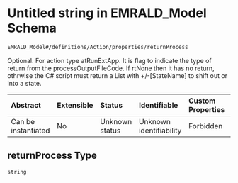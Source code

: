 # Untitled string in EMRALD_Model Schema

```txt
EMRALD_Model#/definitions/Action/properties/returnProcess
```

Optional. For action type atRunExtApp. It is flag to indicate the type of return from the processOutputFileCode. If rtNone then it has no return, othrwise the C# script must return a List<string/> with +/-\[StateName] to shift out or into a state.

| Abstract            | Extensible | Status         | Identifiable            | Custom Properties | Additional Properties | Access Restrictions | Defined In                                                                                                    |
| :------------------ | :--------- | :------------- | :---------------------- | :---------------- | :-------------------- | :------------------ | :------------------------------------------------------------------------------------------------------------ |
| Can be instantiated | No         | Unknown status | Unknown identifiability | Forbidden         | Allowed               | none                | [EMRALD_JsonSchemaV3_0.json*](../../../../../Emrald-UI/out/EMRALD_JsonSchemaV3_0.json "open original schema") |

## returnProcess Type

`string`
